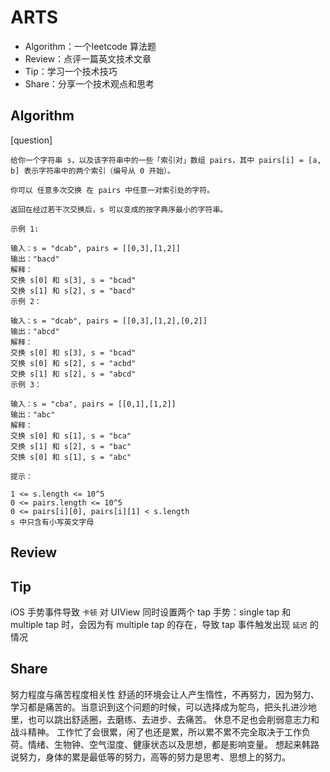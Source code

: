 # ARTS
- Algorithm：一个leetcode 算法题
- Review：点评一篇英文技术文章
- Tip：学习一个技术技巧
- Share：分享一个技术观点和思考


## Algorithm

[question]
```
给你一个字符串 s，以及该字符串中的一些「索引对」数组 pairs，其中 pairs[i] = [a, b] 表示字符串中的两个索引（编号从 0 开始）。

你可以 任意多次交换 在 pairs 中任意一对索引处的字符。

返回在经过若干次交换后，s 可以变成的按字典序最小的字符串。

示例 1:

输入：s = "dcab", pairs = [[0,3],[1,2]]
输出："bacd"
解释： 
交换 s[0] 和 s[3], s = "bcad"
交换 s[1] 和 s[2], s = "bacd"
示例 2：

输入：s = "dcab", pairs = [[0,3],[1,2],[0,2]]
输出："abcd"
解释：
交换 s[0] 和 s[3], s = "bcad"
交换 s[0] 和 s[2], s = "acbd"
交换 s[1] 和 s[2], s = "abcd"
示例 3：

输入：s = "cba", pairs = [[0,1],[1,2]]
输出："abc"
解释：
交换 s[0] 和 s[1], s = "bca"
交换 s[1] 和 s[2], s = "bac"
交换 s[0] 和 s[1], s = "abc"
 
提示：

1 <= s.length <= 10^5
0 <= pairs.length <= 10^5
0 <= pairs[i][0], pairs[i][1] < s.length
s 中只含有小写英文字母
```


## Review


## Tip
iOS 手势事件导致 `卡顿` 
对 UIView 同时设置两个 tap 手势：single tap 和 multiple tap 时，会因为有 multiple tap 的存在，导致 tap 事件触发出现 `延迟` 的情况



## Share
努力程度与痛苦程度相关性
舒适的环境会让人产生惰性，不再努力，因为努力、学习都是痛苦的。当意识到这个问题的时候，可以选择成为鸵鸟，把头扎进沙地里，也可以跳出舒适圈，去磨练、去进步、去痛苦。
休息不足也会削弱意志力和战斗精神。
工作忙了会很累，闲了也还是累，所以累不累不完全取决于工作负荷。情绪、生物钟、空气湿度、健康状态以及思想，都是影响变量。
想起来韩路说努力，身体的累是最低等的努力，高等的努力是思考、思想上的努力。

